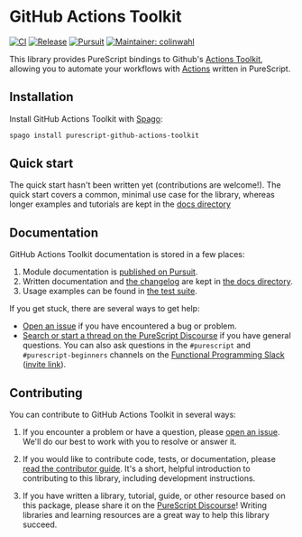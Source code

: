 # GitHub Actions Toolkit

[![CI](https://github.com/colinwahl/purescript-purescript-github-actions-toolkit/workflows/CI/badge.svg?branch=main)](https://github.com/colinwahl/purescript-purescript-github-actions-toolkit/actions?query=workflow%3ACI+branch%3Amain)
[![Release](http://img.shields.io/github/release/colinwahl/purescript-purescript-github-actions-toolkit.svg)](https://github.com/colinwahl/purescript-purescript-github-actions-toolkit/releases)
[![Pursuit](http://pursuit.purescript.org/packages/purescript-purescript-github-actions-toolkit/badge)](http://pursuit.purescript.org/packages/purescript-purescript-github-actions-toolkit)
[![Maintainer: colinwahl](https://img.shields.io/badge/maintainer-colinwahl-teal.svg)](http://github.com/colinwahl)

This library provides PureScript bindings to Github's [Actions Toolkit](https://github.com/actions/toolkit), allowing you to automate your workflows with [Actions](https://github.com/features/actions) written in PureScript.

## Installation

Install GitHub Actions Toolkit with [Spago](https://github.com/purescript/spago):

```sh
spago install purescript-github-actions-toolkit
```

## Quick start

The quick start hasn't been written yet (contributions are welcome!). The quick start covers a common, minimal use case for the library, whereas longer examples and tutorials are kept in the [docs directory](./docs.)

## Documentation

GitHub Actions Toolkit documentation is stored in a few places:

1. Module documentation is [published on Pursuit](https://pursuit.purescript.org/packages/purescript-purescript-github-actions-toolkit).
2. Written documentation and [the changelog](./docs/CHANGELOG.md) are kept in [the docs directory](./docs).
3. Usage examples can be found in [the test suite](./test).

If you get stuck, there are several ways to get help:

- [Open an issue](https://github.com/colinwahl/purescript-purescript-github-actions-toolkit/issues) if you have encountered a bug or problem.
- [Search or start a thread on the PureScript Discourse](https://discourse.purescript.org) if you have general questions. You can also ask questions in the `#purescript` and `#purescript-beginners` channels on the [Functional Programming Slack](https://functionalprogramming.slack.com) ([invite link](https://fpchat-invite.herokuapp.com/)).

## Contributing

You can contribute to GitHub Actions Toolkit in several ways:

1. If you encounter a problem or have a question, please [open an issue](https://github.com/colinwahl/purescript-purescript-github-actions-toolkit/issues). We'll do our best to work with you to resolve or answer it.

2. If you would like to contribute code, tests, or documentation, please [read the contributor guide](./.github/CONTRIBUTING.md). It's a short, helpful introduction to contributing to this library, including development instructions.

3. If you have written a library, tutorial, guide, or other resource based on this package, please share it on the [PureScript Discourse](https://discourse.purescript.org)! Writing libraries and learning resources are a great way to help this library succeed.
